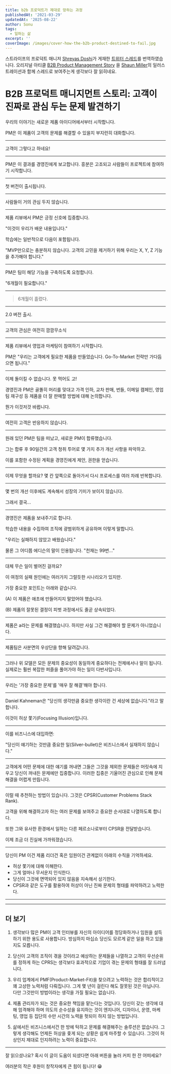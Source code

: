 ```yaml
---
title: b2b 프로덕트가 제대로 망하는 과정
publishedAt: '2021-03-29'
updatedAt: '2025-08-22'
author: Sonu
tags:
  - 일하는 삶
excerpt: ''
coverImage: /images/cover-how-the-b2b-product-destined-to-fail.jpg
---
```



스트라이프의 프로덕트 매니저 [Shreyas Doshi](https://twitter.com/shreyas)가 게재한 [트위터 스레드](https://twitter.com/shreyas/status/1376033615029538828)를 번역하였습니다. 오리지널 아티클 [B2B Product Management Story](https://www.reckontalk.com/b2b-product-management-story/) 을  [Shaun Miller](https://twitter.com/shaunemiller)의 일러스트레이션과 함께 스레드로 보여주는게 생각보다 잘 읽히네요.


# B2B 프로덕트 매니지먼트 스토리: 고객이 진짜로 관심 두는 문제 발견하기








우리의 이야기는 새로운 제품 아이디어에서부터 시작합니다.


PM은 이 제품이 고객의 문제를 해결할 수 있을지 부지런히 대화합니다.


-----





고객이 그렇다고 하네요!


-----





PM은 이 결과를 경영진에게 보고합니다. 흥분은 고조되고 사람들이 프로젝트에 참여하기 시작합니다.


-----





첫 버전이 출시됩니다.


-----





사람들이 거의 관심 두지 않습니다.


-----


제품 리뷰에서 PM은 긍정 신호에 집중합니다.


"이것이 우리가 배운 내용입니다."


학습에는 일반적으로 다음이 포함됩니다.


"MVP만으로는 충분하지 않습니다. 고객의 고민을 제거하기 위해 우리는 X, Y, Z 기능을 추가해야 합니다."


-----





PM은 팀이 해당 기능을 구축하도록 요청합니다.


"6개월이 필요합니다."


-----




> 6개월이 흘렀다.

-----





2.0 버전 출시.


-----





고객의 관심은 여전히 깜깜무소식


-----





제품 리뷰에서 영업과 마케팅이 참여하기 시작합니다.


PM은 "우리는 고객에게 필요한 제품을 만들었습니다. Go-To-Market 전략만 가다듬으면 됩니다."


-----








이제 돌이킬 수 없습니다. 못 먹어도 고!


경영진과 PM은 골똘히 머리를 맞대고 가격 인하, 교차 판매, 번들, 이메일 캠페인, 영업 팀 재구성 등 제품을 더 잘 판매할 방법에 대해 논의합니다.


뭔가 이것저것 바뀝니다.


-----





여전히 고객은 반응하지 않습니다.


-----





원래 있던 PM은 팀을 떠났고, 새로운 PM이 합류했습니다.


그는 합류 후 90일간의 고객 청취 투어로 몇 가지 추가 개선 사항을 파악하고.


이를 포함한 수정된 계획을 경영진에게 제안, 권한을 얻습니다.


-----





이제 무엇을 할까요? 몇 칸 앞쪽으로 돌아가서 다시 프로세스를 여러 차례 반복합니다.


-----





몇 번의 개선 이후에도 계속해서 성장의 기미가 보이지 않습니다.


그래서 결국...


-----





경영진은 제품을 보내주기로 합니다.


학습한 내용을 수집하여 조직에 광범위하게 공유하며 이렇게 말합니다.


"우리는 실패하지 않았고 배웠습니다."


물론 그 어디쯤 에디슨의 말이 인용됩니다. "천재는 99번..."


-----





대체 무슨 일이 벌어진 걸까요?


이 여정의 실패 원인에는 여러가지 그럴듯한 시나리오가 있지만.


가장 중요한 포인트는 아래와 같습니다.


(A) 이 제품은 애초에 만들어지지 말았어야 했습니다.


(B) 제품의 잘못된 결정이 피벗 과정에서도 줄곧 상속되었다.


-----





제품은 a라는 문제를 해결했습니다. 하지만 사실 그건 해결해야 할 문제가 아니었습니다.


-----





제품팀은 사분면의 우상단을 향해 달려갑니다.


-----





그러나 위 모델은 모든 문제의 중요성이 동일하게 중요하다는 전제에서나 말이 됩니다. 실제로는 훨씬 복잡한 퍼즐을 풀어가야 하는 일이 다반사입니다.


-----





우리는 '가장 중요한 문제'를 '매우 잘 해결'해야 합니다.


-----





Daniel Kahneman은 "당신의 생각만큼 중요한 생각이란 건 세상에 없습니다."라고 말합니다.


이것이 허상 쫓기(Focusing Illusion)입니다.


-----





이를 비즈니스에 대입하면:


"당신이 얘기하는 것만큼 중요한 일(Silver-bullet)은 비즈니스에서 실재하지 않습니다."


-----





고객에게 어떤 문제에 대한 얘기를 꺼내면 그들은 그것을 제외한 문제들은 머릿속에 지우고 당신이 꺼내든 문제에만 집중합니다. 이러한 집중은 기울어진 관심으로 인해 문제 해결을 어렵게 만듭니다.


-----





이럴 때 추천하는 방법이 있습니다. 그것은 CPSR(Customer Problems Stack Rank).


고객을 위해 해결하고자 하는 여러 문제를 보여주고 중요한 순서대로 나열하도록 합니다.


또한 그와 유사한 환경에서 일하는 다른 페르소나로부터 CPSR을 전달받습니다.


이제 조금 더 진실에 가까워졌습니다.


-----





당신이 PM 이건 제품 리더건 혹은 임원이건 관계없이 아래의 수칙을 기억하세요.

- 허상 쫓기에 대해 이해한다.
- 그게 얼마나 무서운지 인식한다.
- 당신이 그것에 면역되어 있지 않음을 지속해서 상기한다.
- CPSR과 같은 도구를 활용하여 허상이 아닌 진짜 문제의 형태를 파악하려고 노력한다.

-----





-----


## 더 보기


1. 생각보다 많은 PM이 고객 인터뷰를 자신의 아이디어를 정당화하거나 임원을 설득하기 위한 용도로 사용합니다. 방심하지 마십쇼 당신도 모르게 같은 일을 하고 있을지도 모릅니다.


2. 당신이 고객의 조직이 겪을 것이라고 예상하는 문제들을 나열하고 고객이 우선순위를 정하게 하는 CPRS는 생각보다 효과적으로 기업이 겪는 문제의 형태를 잘 드러냅니다.


3. 우리 업계에서 PMF(Product-Market-Fit)을 찾으려고 노력하는 것은 합리적이고 꽤 고상한 노력처럼 다뤄집니다. 그게 몇 년이 걸린다 해도 잘못된 것은 아닙니다. 다만 그것만이 방법이라는 생각을 가질 필요는 없습니다.


4. 제품 관리자가 되는 것은 중요한 책임을 맡는다는 것입니다. 당신이 갖는 생각에 대해 엄격해야 하며 의도의 순수성을 유지하는 것이 엔지니어, 디자이너, 운영, 마케팅, 영업 등 집단의 수만 시간의 노력을 헛되이 하지 않는 방법입니다.


5. 삶에서든 비즈니스에서건 한 방에 턱하고 문제를 해결해주는 솔루션은 없습니다. 그렇게 생각해도 언제든 허상을 좇게 되는 상황은 쉽게 마주할 수 있습니다. 그것이 허상인지 제대로 인지하려는 노력이 중요합니다.


---


잘 읽으셨나요? 혹시 이 글이 도움이 되셨다면 아래 버튼을 눌러 커피 한 잔 어떠세요?


여러분의 작은 후원이 창작자에게 큰 힘이 됩니다! 😁

